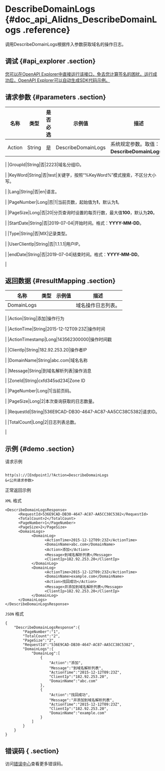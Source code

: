 # DescribeDomainLogs {#doc_api_Alidns_DescribeDomainLogs .reference}

调用DescribeDomainLogs根据传入参数获取域名的操作日志。

## 调试 {#api_explorer .section}

[您可以在OpenAPI Explorer中直接运行该接口，免去您计算签名的困扰。运行成功后，OpenAPI Explorer可以自动生成SDK代码示例。](https://api.aliyun.com/#product=Alidns&api=DescribeDomainLogs&type=RPC&version=2015-01-09)

## 请求参数 {#parameters .section}

|名称|类型|是否必选|示例值|描述|
|--|--|----|---|--|
|Action|String|是|DescribeDomainLogs|系统规定参数。取值：**DescribeDomainLogs**。

 |
|GroupId|String|否|2223|域名分组ID。

 |
|KeyWord|String|否|test|关键字，按照“%KeyWord%”模式搜索，不区分大小写。

 |
|Lang|String|否|en|语言。

 |
|PageNumber|Long|否|1|当前页数，起始值为**1**，默认为**1**。

 |
|PageSize|Long|否|20|分页查询时设置的每页行数，最大值**100**，默认为**20**。

 |
|StartDate|String|否|2019-07-04|开始时间。格式：**YYYY-MM-DD**。

 |
|Type|String|否|MX|记录类型。

 |
|UserClientIp|String|否|1.1.1.1|用户IP。

 |
|endDate|String|否|2019-07-04|结束时间。格式：**YYYY-MM-DD**。

 |

## 返回数据 {#resultMapping .section}

|名称|类型|示例值|描述|
|--|--|---|--|
|DomainLogs| | |域名操作日志列表。

 |
|Action|String|添加|操作行为

 |
|ActionTime|String|2015-12-12T09:23Z|操作时间

 |
|ActionTimestamp|Long|143562300000|操作时间戳

 |
|ClientIp|String|182.92.253.20|操作者IP

 |
|DomainName|String|abc.com|域名名称

 |
|Message|String|到域名解析列表|操作消息

 |
|ZoneId|String|cxfd345sd234|Zone ID

 |
|PageNumber|Long|1|当前页码。

 |
|PageSize|Long|2|本次查询获取的日志数量。

 |
|RequestId|String|536E9CAD-DB30-4647-AC87-AA5CC38C5382|请求ID。

 |
|TotalCount|Long|2|日志列表总数。

 |

## 示例 {#demo .section}

请求示例

``` {#request_demo}

http(s)://[Endpoint]/?Action=DescribeDomainLogs
&<公共请求参数>

```

正常返回示例

`XML` 格式

``` {#xml_return_success_demo}
<DescribeDomainLogsResponse>
      <RequestId>536E9CAD-DB30-4647-AC87-AA5CC38C5382</RequestId>
      <TotalCount>2</TotalCount>
      <PageNumber>1</PageNumber>
      <PageSize>2</PageSize>
      <DomainLogs>
            <DomainLog>
                  <ActionTime>2015-12-12T09:23Z</ActionTime>
                  <DomainName>abc.com</DomainName>
                  <Action>添加</Action>
                  <Message>到域名解析列表</Message>
                  <ClientIp>182.92.253.20</ClientIp>
            </DomainLog>
            <DomainLog>
                  <ActionTime>2015-12-12T09:23Z</ActionTime>
                  <DomainName>example.com</DomainName>
                  <Action>找回成功</Action>
                  <Message>并添加到域名解析列表</Message>
                  <ClientIp>182.92.253.20</ClientIp>
            </DomainLog>
      </DomainLogs>
</DescribeDomainLogsResponse>
```

`JSON` 格式

``` {#json_return_success_demo}
{
	"DescribeDomainLogsResponse":{
		"PageNumber":"1",
		"TotalCount":"2",
		"PageSize":"2",
		"RequestId":"536E9CAD-DB30-4647-AC87-AA5CC38C5382",
		"DomainLogs":{
			"DomainLog":[
				{
					"Action":"添加",
					"Message":"到域名解析列表",
					"ActionTime":"2015-12-12T09:23Z",
					"ClientIp":"182.92.253.20",
					"DomainName":"abc.com"
				},
				{
					"Action":"找回成功",
					"Message":"并添加到域名解析列表",
					"ActionTime":"2015-12-12T09:23Z",
					"ClientIp":"182.92.253.20",
					"DomainName":"example.com"
				}
			]
		}
	}
}
```

## 错误码 { .section}

访问[错误中心](https://error-center.aliyun.com/status/product/Alidns)查看更多错误码。

